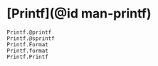 # [Printf](@id man-printf)

```@docs
Printf.@printf
Printf.@sprintf
Printf.Format
Printf.format
Printf.Printf
```
